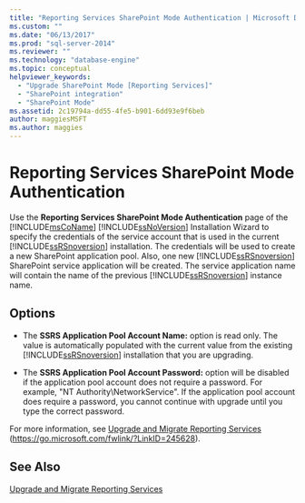 ```yaml
---
title: "Reporting Services SharePoint Mode Authentication | Microsoft Docs"
ms.custom: ""
ms.date: "06/13/2017"
ms.prod: "sql-server-2014"
ms.reviewer: ""
ms.technology: "database-engine"
ms.topic: conceptual
helpviewer_keywords: 
  - "Upgrade SharePoint Mode [Reporting Services]"
  - "SharePoint integration"
  - "SharePoint Mode"
ms.assetid: 2c19794a-dd55-4fe5-b901-6dd93e9f6beb
author: maggiesMSFT 
ms.author: maggies
---
```

# Reporting Services SharePoint Mode Authentication
  Use the **Reporting Services SharePoint Mode Authentication** page of the [!INCLUDE[msCoName](../../includes/msconame-md.md)] [!INCLUDE[ssNoVersion](../../includes/ssnoversion-md.md)] Installation Wizard to specify the credentials of the service account that is used in the current [!INCLUDE[ssRSnoversion](../../includes/ssrsnoversion-md.md)] installation. The credentials will be used to create a new SharePoint application pool. Also, one new [!INCLUDE[ssRSnoversion](../../includes/ssrsnoversion-md.md)] SharePoint service application will be created. The service application name will contain the name of the previous [!INCLUDE[ssRSnoversion](../../includes/ssrsnoversion-md.md)] instance name.  
  
## Options  
  
-   The **SSRS Application Pool Account Name:** option is read only. The value is automatically populated with the current value from the existing [!INCLUDE[ssRSnoversion](../../includes/ssrsnoversion-md.md)] installation that you are upgrading.  
  
-   The **SSRS Application Pool Account Password:** option will be disabled if the application pool account does not require a password. For example, "NT Authority\NetworkService". If the application pool account does require a password, you cannot continue with upgrade until you type the correct password.  
  
 For more information, see [Upgrade and Migrate Reporting Services](https://go.microsoft.com/fwlink/?LinkID=245628) (https://go.microsoft.com/fwlink/?LinkID=245628).  
  
## See Also  
 [Upgrade and Migrate Reporting Services](https://go.microsoft.com/fwlink/?LinkID=245628)  
  
  
